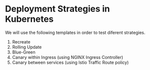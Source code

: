 # Deployment Strategies in Kubernetes

We will use the following templates in order to test diferent strategies.

1. Recreate
2. Rolling Update
3. Blue-Green
4. Canary within Ingress (using NGINX Ingress Controller)
5. Canary between services (using Istio Traffic Route policy)

